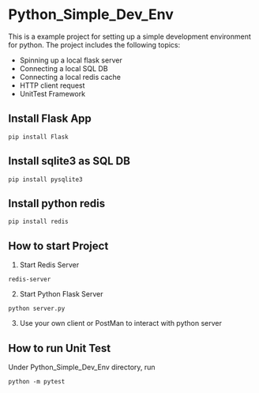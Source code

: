 # Python_Simple_Dev_Env
This is a example project for setting up a simple development environment for python. 
The project includes the following topics:
- Spinning up a local flask server
- Connecting a local SQL DB
- Connecting a local redis cache
- HTTP client request 
- UnitTest Framework

## Install Flask App
```
pip install Flask
```

## Install sqlite3 as SQL DB
```
pip install pysqlite3
```

## Install python redis
```
pip install redis
```

## How to start Project
1. Start Redis Server
```
redis-server
```
2. Start Python Flask Server
```
python server.py
```
3. Use your own client or PostMan to interact with python server

## How to run Unit Test
Under Python_Simple_Dev_Env directory, run
```
python -m pytest
```
